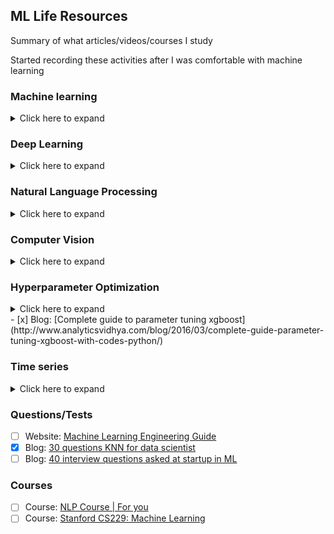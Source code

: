 ## ML Life Resources
Summary of what articles/videos/courses I study

Started recording these activities after I was comfortable with machine learning

### Machine learning
<details>
    <summary> Click here to expand </summary>

**Mathematics**
- [x] Article: [Covariance: definition, formula and practical examples](https://corporatefinanceinstitute.com/resources/knowledge/finance/covariance)

**Feature engineering**
- [x] Article: [Think twice before dropping that first one-hot encoded column](https://inmachineswetrust.com/posts/drop-first-columns/)
- [x] Video: [Median absolute deviation](https://www.youtube.com/watch?v=Kx85fmXLmx4&ab_channel=AppliedAICourse)

**Visualization**
- [x] Blog: [Dive deep into principal component analysis](https://medium.com/analytics-vidhya/principal-component-analysis-pca-dive-deep-411db0f9ee10)
- [ ] Article: [The Ultimate Guide to 12 Dimensionality Reduction Techniques](https://www.analyticsvidhya.com/blog/2018/08/dimensionality-reduction-techniques-python/)

**Algorithms**
- [ ] Paper: [Using KNN to predict student performance in an online course environment](https://core.ac.uk/download/pdf/14920734.pdf)
- [x] Blog: [Voting classifier](https://medium.com/@sanchitamangale12/voting-classifier-1be10db6d7a5)
- [x] Blog: [Random forest and decision tree from scratch](https://towardsdatascience.com/random-forests-and-decision-trees-from-scratch-in-python-3e4fa5ae4249)
- [x] Blog: [Adaboost classifier from scratch](https://medium.com/analytics-vidhya/implementing-an-adaboost-classifier-from-scratch-e30ef86e9f1b)
- [x] Article: [KD Tree](http://www.wikiwand.com/en/K-d_tree)
- [x] Article: [Locally weighted linear regression](https://www.geeksforgeeks.org/ml-locally-weighted-linear-regression/)
- [x] Blog: [Everything you need to know about decision trees](https://towardsdatascience.com/everything-you-need-to-know-about-decision-trees-8fcd68ecaa71)
- [x] Blog: [Introduction to regression splines in python](https://www.analyticsvidhya.com/blog/2018/03/introduction-regression-splines-python-codes/)

**Evaluation**
- [x] Blog: [F1, Accuracy, ROC-AUC and PR-AUC: Which to choose](https://neptune.ai/blog/f1-score-accuracy-roc-auc-pr-auc)
- [x] Blog: [R-squared explained](https://towardsdatascience.com/statistics-for-machine-learning-r-squared-explained-425ddfebf667)
- [x] Article: [Difference between R-squared and adjusted R-squared](https://www.analyticsvidhya.com/blog/2020/07/difference-between-r-squared-and-adjusted-r-squared/)

</details>

### Deep Learning
<details>
    <summary> Click here to expand </summary>

**Model selection**
- [x] Paper: [Small Data, Big Decisions: Model Selection in the Small-Data Regime](https://arxiv.org/abs/2009.12583v1)

**Meta DL**
- [ ] Paper: [Meta-Dataset: A dataset for datasets for learning to learn from few examples](https://arxiv.org/pdf/1903.03096.pdf)

</details>

### Natural Language Processing
<details>
    <summary> Click here to expand </summary>

**Conversational AI**
- [ ] Playlist: [Rasa Masterclass](https://www.youtube.com/playlist?list=PL75e0qA87dlHQny7z43NduZHPo6qd-cRc)
- [x] Paper: [Pchatbot: A Large-Scale Dataset for Personalized Chatbot](https://arxiv.org/abs/2009.13284v1)

</details>

### Computer Vision
<details>
    <summary> Click here to expand </summary>

- [x] Blog: [Intuitive understanding of convolution for deep learning](https://towardsdatascience.com/intuitively-understanding-convolutions-for-deep-learning-1f6f42faee1)
- [x] Blog: [What is transposed convolution](https://towardsdatascience.com/what-is-transposed-convolutional-layer-40e5e6e31c11)
- [x] Blog: [Understanding 2D dilated convolutions](https://towardsdatascience.com/understanding-2d-dilated-convolution-operation-with-examples-in-numpy-and-tensorflow-with-d376b3972b25)

**Object detection**
- [x] Article: [Object Detection and Tracking in 2020](https://blog.netcetera.com/object-detection-and-tracking-in-2020-f10fb6ff9af3)

**Video prediction**
- [ ] Paper: [ST-ResNet](https://arxiv.org/pdf/1610.00081.pdf)

</details>

### Hyperparameter Optimization
<details>
    <summary> Click here to expand </summary>

- [x] Video: [End-to-End: Automated Hyperparameter Tuning For Deep Neural Networks](https://www.youtube.com/watch?v=4MK_OJJ82YI)
- [x] Video: [Hyperparameter Optimization: This Tutorial Is All You Need](https://www.youtube.com/watch?v=5nYqK-HaoKY)
- [x] Article: [Tuning ML Hyperparameters - LASSO and Ridge Examples](https://alfurka.github.io/2018-11-18-grid-search/)
- [x] Blog: [Complete guide to parameter tuning for GBM in python](https://www.analyticsvidhya.com/blog/2016/02/complete-guide-parameter-tuning-gradient-boosting-gbm-python/)
- [x] Blog: [Adaboost ensemble in pytohn](https://machinelearningmastery.com/adaboost-ensemble-in-python/)
</details>
- [x] Blog: [Complete guide to parameter tuning xgboost](http://www.analyticsvidhya.com/blog/2016/03/complete-guide-parameter-tuning-xgboost-with-codes-python/)

### Time series
<details>
    <summary> Click here to expand </summary>

- [x] Blog: [Anomaly detection using median absolute deviation](https://medium.com/swlh/anomaly-detection-with-median-absolute-deviation-c609e1c09262)

</details>

### Questions/Tests

- [ ] Website: [Machine Learning Engineering Guide](https://www.confetti.ai/curriculum)
- [x] Blog: [30 questions KNN for data scientist](https://www.analyticsvidhya.com/blog/2017/09/30-questions-test-k-nearest-neighbors-algorithm/)
- [ ] Blog: [40 interview questions asked at startup in ML](https://www.analyticsvidhya.com/blog/2016/09/40-interview-questions-asked-at-startups-in-machine-learning-data-science/)

### Courses

- [ ] Course: [NLP Course | For you](https://lena-voila.github.io/nlp_course.html)
- [ ] Course: [Stanford CS229: Machine Learning](https://www.youtube.com/playlist?list=PLoROMvodv4rMiGQp3WXShtMGgzqpfVfbU)
